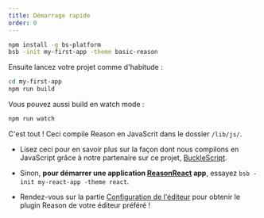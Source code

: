 ```yaml
---
title: Démarrage rapide
order: 0
---
```


```sh
npm install -g bs-platform
bsb -init my-first-app -theme basic-reason
```

Ensuite lancez votre projet comme d'habitude :

```sh
cd my-first-app
npm run build
```

Vous pouvez aussi build en watch mode :
```sh
npm run watch
```

C'est tout ! Ceci compile Reason en JavaScrit dans le dossier `/lib/js/`.


- Lisez ceci pour en savoir plus sur la façon dont nous compilons en JavaScript grâce à notre partenaire sur ce projet, [BuckleScript](http://bucklescript.github.io/bucklescript/Manual.html).

- Sinon, **pour démarrer une application [ReasonReact](//reasonml.github.io/reason-react/gettingStarted.html) app**, essayez `bsb -init my-react-app -theme react`.

- Rendez-vous sur la partie [Configuration de l'éditeur](/guide/editor-tools/global-installation) pour obtenir le plugin Reason de votre éditeur préféré !
